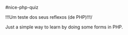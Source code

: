 #nice-php-quiz

!!!Um teste dos seus reflexos (de PHP)!!!/

Just a simple way to learn by doing some forms in PHP.
